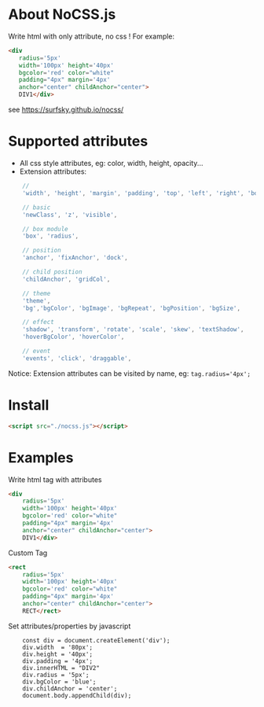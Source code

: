 # About NoCSS.js

 Write html with only attribute, no css ! For example:

 ``` html
<div 
    radius='5px' 
    width='100px' height='40px' 
    bgcolor='red' color="white" 
    padding="4px" margin='4px'
    anchor="center" childAnchor="center">
    DIV1</div>
```

see https://surfsky.github.io/nocss/


# Supported attributes

- All css style attributes, eg: color, width, height, opacity...
- Extension attributes:

``` js
    //
    'width', 'height', 'margin', 'padding', 'top', 'left', 'right', 'bottom',

    // basic
    'newClass', 'z', 'visible',

    // box module
    'box', 'radius',  

    // position
    'anchor', 'fixAnchor', 'dock',   

    // child position
    'childAnchor', 'gridCol',

    // theme
    'theme', 
    'bg','bgColor', 'bgImage', 'bgRepeat', 'bgPosition', 'bgSize',

    // effect
    'shadow', 'transform', 'rotate', 'scale', 'skew', 'textShadow',
    'hoverBgColor', 'hoverColor',

    // event
    'events', 'click', 'draggable',
```

Notice: Extension attributes can be visited by name, eg: `tag.radius='4px';`

# Install

``` html
<script src="./nocss.js"></script>
```


# Examples

Write html tag with attributes

``` html
<div 
    radius='5px' 
    width='100px' height='40px' 
    bgcolor='red' color="white" 
    padding="4px" margin='4px'
    anchor="center" childAnchor="center">
    DIV1</div>
```

Custom Tag

``` html
<rect 
    radius='5px' 
    width='100px' height='40px' 
    bgcolor='red' color="white" 
    padding="4px" margin='4px'
    anchor="center" childAnchor="center">
    RECT</rect>

```

Set attributes/properties by javascript

```
    const div = document.createElement('div');
    div.width  = '80px';
    div.height = '40px';
    div.padding = '4px';
    div.innerHTML = "DIV2"
    div.radius = '5px';
    div.bgColor = 'blue';
    div.childAnchor = 'center';
    document.body.appendChild(div);
```

